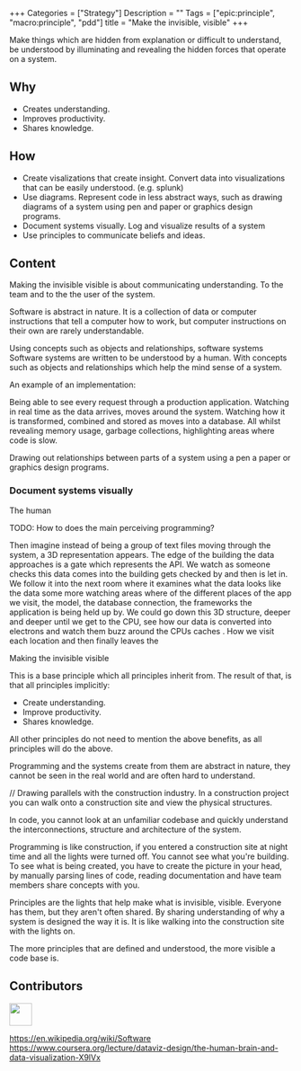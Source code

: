 
+++
Categories = ["Strategy"]
Description = ""
Tags = ["epic:principle", "macro:principle", "pdd"]
title = "Make the invisible, visible"
+++


Make things which are hidden from explanation or difficult to understand, be understood by illuminating and revealing the hidden forces that operate on a system.


## Why

* Creates understanding.
* Improves productivity.
* Shares knowledge.

## How

* Create visalizations that create insight. Convert data into visualizations that can be easily understood. (e.g. splunk)
* Use diagrams. Represent code in less abstract ways, such as drawing diagrams of a system using pen and paper or graphics design programs.
* Document systems visually. Log and visualize results of a system
* Use principles to communicate beliefs and ideas.


## Content

Making the invisible visible is about communicating understanding. To the team and to the the user of the system.

Software is abstract in nature. It is a collection of data or computer instructions that tell a computer how to work, but computer instructions on their own are rarely understandable.

Using concepts such as objects and relationships, software systems Software systems are written to be understood by a human. With concepts such as objects and relationships which help the mind sense of a system.


An example of an implementation:

Being able to see every request through a production application. Watching in real time as the data arrives, moves around the system. Watching how it is transformed, combined and stored as moves into a database. All whilst revealing memory usage, garbage collections, highlighting areas where code is slow.

Drawing out relationships between parts of a system using a pen a paper or graphics design programs.

### Document systems visually

The human

TODO: How to does the main perceiving programming?




 Then imagine instead of being a group of text files moving through the system, a 3D representation appears. The edge of the building the data approaches is a gate which represents the API. We watch as someone checks this data comes into the building gets checked by and then is let in. We follow it into the next room where it examines what the data looks like the data some more watching areas where  of the different places of the app we visit, the model, the database connection, the frameworks the application is being held up by. We could go down this 3D structure, deeper and deeper until we get to the CPU, see how our data is converted into electrons and watch them buzz around the CPUs caches . How we visit each location   and then finally leaves the



Making the invisible visible


This is a base principle which all principles inherit from. The result of that, is that all principles implicitly:

* Create understanding.
* Improve productivity.
* Shares knowledge.

All other principles do not need to mention the above benefits, as all principles will do the above.

Programming and the systems create from them are abstract in nature, they cannot be seen in the real world and are often hard to understand.



// Drawing parallels with the construction industry. In a construction project you can walk onto a construction site and view the physical structures.

In code, you cannot look at an unfamiliar codebase and quickly understand the interconnections, structure and architecture of the system.

Programming is like construction, if you entered a construction site at night time and all the lights were turned off. You cannot see what you're building. To see what is being created, you have to create the picture in your head, by manually parsing lines of code, reading documentation and  have team members share concepts with you.

Principles are the lights that help make what is invisible, visible. Everyone has them, but they aren't often shared. By sharing understanding of why a system is designed the way it is. It is like walking into the construction site with the lights on.

The more principles that are defined and understood, the more visible a code base is.




## Contributors

<a class="contributor" alt="Adam Craven" href="https://github.com/adamcraven">
  <img src="https://github.com/adamcraven.png?size=80" width="40">
</a>



https://en.wikipedia.org/wiki/Software
https://www.coursera.org/lecture/dataviz-design/the-human-brain-and-data-visualization-X9lVx